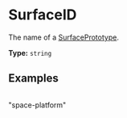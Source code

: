 # SurfaceID

The name of a [SurfacePrototype](prototype:SurfacePrototype).

**Type:** `string`

## Examples

```
```
"space-platform"
```
```

